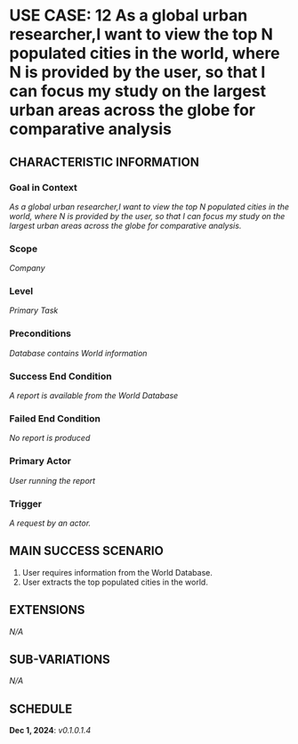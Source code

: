 # USE CASE: 12 As a global urban researcher,I want to view the top N populated cities in the world, where N is provided by the user, so that I can focus my study on the largest urban areas across the globe for comparative analysis

## CHARACTERISTIC INFORMATION

### Goal in Context

*As a global urban researcher,I want to view the top N populated cities in the world, where N is provided by the user, so that I can focus my study on the largest urban areas across the globe for comparative analysis.*

### Scope

*Company*

### Level

*Primary Task*

### Preconditions

*Database contains World information*

### Success End Condition

*A report is available from the World Database*

### Failed End Condition

*No report is produced*

### Primary Actor

*User running the report*

### Trigger

*A request by an actor.*

## MAIN SUCCESS SCENARIO

1. User requires information from the World Database.
2. User extracts the top populated cities in the world.

## EXTENSIONS

*N/A*

## SUB-VARIATIONS

*N/A*

## SCHEDULE

**Dec 1, 2024**: *v0.1.0.1.4*